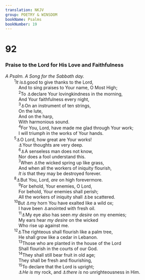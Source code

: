 ```yaml
---
translation: NKJV
group: POETRY & WINSDOM
bookName: Psalms 
bookNumber: 19
---
```


<div class="title"><h1>92</h1><h3>Praise to the Lord for His Love and Faithfulness</h3><i>A Psalm. A Song for the Sabbath day.</i></div>
<span class="verse thi_92_1">  <sup>1</sup><i>It</i> <i>is</i><a data-toggle="tooltip" data-placement="bottom" title="Ps. 147:1">⚓</a>good to give thanks to the Lord,<br/>   And to sing praises to Your name, O Most High;<br/></span>
<span class="verse thi_92_2">   <sup>2</sup>To <a data-toggle="tooltip" data-placement="bottom" title="Ps. 89:1">⚓</a>declare Your lovingkindness in the morning,<br/>   And Your faithfulness every night,<br/></span>
<span class="verse thi_92_3">   <sup>3</sup><a data-toggle="tooltip" data-placement="bottom" title="1 Chr. 23:5">⚓</a>On an instrument of ten strings,<br/>   On the lute,<br/>   And on the harp,<br/>   With harmonious sound.<br/></span>
<span class="verse thi_92_4">   <sup>4</sup>For You, Lord, have made me glad through Your work;<br/>   I will triumph in the works of Your hands.<br/></span>
<span class="verse thi_92_5">  <sup>5</sup><a data-toggle="tooltip" data-placement="bottom" title="Ps. 40:5; (Rev. 15:3)">⚓</a>O Lord, how great are Your works!<br/>   <a data-toggle="tooltip" data-placement="bottom" title="Ps. 139:17, 18; (Is. 28:29; Rom. 11:33, 34)">⚓</a>Your thoughts are very deep.<br/></span>
<span class="verse thi_92_6">   <sup>6</sup><a data-toggle="tooltip" data-placement="bottom" title="Ps. 73:22">⚓</a>A senseless man does not know,<br/>   Nor does a fool understand this.<br/></span>
<span class="verse thi_92_7">   <sup>7</sup>When <a data-toggle="tooltip" data-placement="bottom" title="Job 12:6; Ps. 37:1, 2; Jer. 12:1, 2; (Mal. 3:15)">⚓</a>the wicked spring up like grass,<br/>   And when all the workers of iniquity flourish,<br/>   <i>It</i> <i>is</i> that they may be destroyed forever.<br/></span>
<span class="verse thi_92_8">  <sup>8</sup><a data-toggle="tooltip" data-placement="bottom" title="(Ps. 83:18)">⚓</a>But You, Lord, <i>are</i> on high forevermore.<br/></span>
<span class="verse thi_92_9">   <sup>9</sup>For behold, Your enemies, O Lord,<br/>   For behold, Your enemies shall perish;<br/>   All the workers of iniquity shall <a data-toggle="tooltip" data-placement="bottom" title="Ps. 68:1">⚓</a>be scattered.<br/></span>
<span class="verse thi_92_10">  <sup>10</sup>But <a data-toggle="tooltip" data-placement="bottom" title="Ps. 89:17">⚓</a>my horn You have exalted like a wild ox;<br/>   I have been <a data-toggle="tooltip" data-placement="bottom" title="Ps. 23:5">⚓</a>anointed with fresh oil.<br/></span>
<span class="verse thi_92_11">   <sup>11</sup><a data-toggle="tooltip" data-placement="bottom" title="Ps. 54:7">⚓</a>My eye also has seen <i>my</i> <i>desire</i> on my enemies;<br/>   My ears hear <i>my</i> <i>desire</i> on the wicked<br/>   Who rise up against me.<br/></span>
<span class="verse thi_92_12">  <sup>12</sup><a data-toggle="tooltip" data-placement="bottom" title="Num. 24:6; Ps. 52:8; Jer. 17:8; Hos. 14:5, 6">⚓</a>The righteous shall flourish like a palm tree,<br/>   He shall grow like a cedar in Lebanon.<br/></span>
<span class="verse thi_92_13">   <sup>13</sup>Those who are planted in the house of the Lord<br/>   Shall flourish in the courts of our God.<br/></span>
<span class="verse thi_92_14">   <sup>14</sup>They shall still bear fruit in old age;<br/>   They shall be fresh and flourishing,<br/></span>
<span class="verse thi_92_15">   <sup>15</sup>To declare that the Lord is upright;<br/>   <a data-toggle="tooltip" data-placement="bottom" title="(Deut. 32:4)">⚓</a><i>He</i> <i>is</i> my rock, and <a data-toggle="tooltip" data-placement="bottom" title="(Rom. 9:14)">⚓</a><i>there</i> <i>is</i> no unrighteousness in Him.<br/></span>
